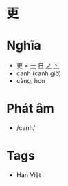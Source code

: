 # 更

# Nghĩa
* 更 = [一](一.md) [日](日.md) [ノ](ノ.md) [丶](丶.md)
* canh (canh giờ)
* càng, hơn

# Phát âm
* /canh/

# Tags
* Hán Việt

